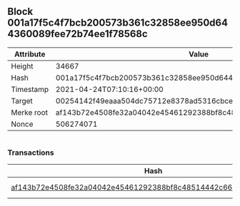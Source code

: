## Block 001a17f5c4f7bcb200573b361c32858ee950d644360089fee72b74ee1f78568c

Attribute | Value
--- | ---
Height | 34667
Hash | 001a17f5c4f7bcb200573b361c32858ee950d644360089fee72b74ee1f78568c
Timestamp | 2021-04-24T07:10:16+00:00
Target | 00254142f49eaaa504dc75712e8378ad5316cbcead634704b3734b6271167cc4
Merke root | af143b72e4508fe32a04042e45461292388bf8c48514442c6606423b9612ec7d
Nonce | 506274071

```

```

### Transactions

Hash | Amount
--- | ---
[af143b72e4508fe32a04042e45461292388bf8c48514442c6606423b9612ec7d](af143b72e4508fe32a04042e45461292388bf8c48514442c6606423b9612ec7d.md) | 10.00000000 SKEPTI 
